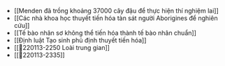 - [[Menden đã trồng khoảng 37000 cây đậu để thực hiện thí nghiệm lai]]
- [[Các nhà khoa học thuyết tiến hóa tàn sát người Aborigines để nghiên cứu]]
- [[Tế bào nhân sơ không thể tiến hóa thành tế bào nhân chuẩn]]
- [[Định luật Tạo sinh phủ định thuyết tiến hóa]]
- [[💬220113-2250 Loài trung gian]]
- [[💬220113-2335]]
